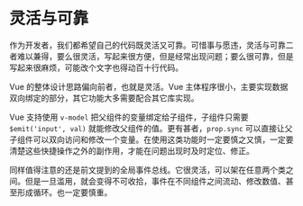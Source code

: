 灵活与可靠
============

作为开发者，我们都希望自己的代码既灵活又可靠。可惜事与愿违，灵活与可靠二者难以兼得，要么很灵活，写起来很方便，但是经常出现问题；要么很可靠，但是写起来很麻烦，可能改个文字也得动百十行代码。

Vue 的整体设计思路偏向前者，也就是灵活。Vue 主体程序很小，主要实现数据双向绑定的部分，其它功能大多需要配合其它库实现。

Vue 支持使用 `v-model` 把父组件的变量绑定给子组件，子组件只需要 `$emit('input', val)` 就能修改父组件的值。更有甚者，`prop.sync` 可以直接让父子组件可以双向访问和修改一个变量。在使用这类功能时一定要慎之又慎，一定要清楚这些快捷操作之外的副作用，才能在问题出现时及时定位、修正。

同样值得注意的还是前文提到的全局事件总线。它很灵活，可以架在任意两个类之间。但是一旦滥用，就会变得不可收拾，事件在不同组件之间流动、修改数值、甚至形成循环。也一定要慎重。
